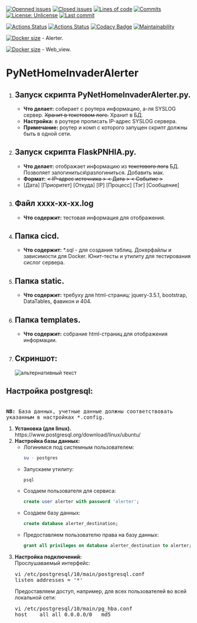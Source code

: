 [![Openned issues](https://badgen.net/github/open-issues/dim5x/PyNetHomeInvaderAlerter)]()
[![Closed issues](https://badgen.net/github/closed-issues/dim5x/PyNetHomeInvaderAlerter)]()
[![Lines of code](https://badgen.net/codeclimate/loc/dim5x/PyNetHomeInvaderAlerter)]()
[![Commits](https://badgen.net/github/commits/dim5x/PyNetHomeInvaderAlerter)]()
[![License: Unlicense](https://img.shields.io/badge/Fuck%20license-Unlicense-brightgreen)](LICENSE)
[![Last commit](https://badgen.net/github/last-commit/dim5x/PyNetHomeInvaderAlerter)]()

[![Actions Status](https://github.com/dim5x/PyNetHomeInvaderAlerter/workflows/Publish-on-Docker-Hub/badge.svg)](https://github.com/dim5x/PyNetHomeInvaderAlerter/actions)
[![Actions Status](https://github.com/dim5x/PyNetHomeInvaderAlerter/workflows/Run-tests-on-Push/badge.svg)](https://github.com/dim5x/PyNetHomeInvaderAlerter/actions)
[![Codacy Badge](https://app.codacy.com/project/badge/Grade/4bb2e27ce5df492495a6e6d479bdc86f)](https://www.codacy.com/manual/dim5x/PyNetHomeInvaderAlerter/dashboard?utm_source=github.com&amp;utm_medium=referral&amp;utm_content=dim5x/PyNetHomeInvaderAlerter&amp;utm_campaign=Badge_Grade)
[![Maintainability](https://api.codeclimate.com/v1/badges/2e0f5a54936d9ff63335/maintainability)](https://codeclimate.com/github/dim5x/PyNetHomeInvaderAlerter/maintainability)<!--[![codecov](https://codecov.io/gh/dim5x/PyNetHomeInvaderAlerter/branch/master/graph/badge.svg)](https://codecov.io/gh/dim5x/PyNetHomeInvaderAlerter)-->

[![Docker size](https://badgen.net/docker/size/dim5x/alerter)]() - Alerter.

[![Docker size](https://badgen.net/docker/size/dim5x/flask)]() - Web_view.

<!--[![Docker size](https://badgen.net/codacy/coverage/9bafb2021af6488aba69eff6dd1dc173)]()-->

# PyNetHomeInvaderAlerter
<ol>
<li><h2>Запуск скрипта PyNetHomeInvaderAlerter.py.</h2></li>
<ul>
<li><b>Что делает:</b> собирает с роутера информацию, а-ля SYSLOG сервер. <del>Хранит в текстовом логе.</del> Хранит в БД.</li>
<li><b>Настройка:</b> в роутере прописать IP-адрес SYSLOG сервера.</li>
<li><b>Примечание:</b> роутер и комп с которого запущен скрипт должны быть в одной сети.</li>
</ul>
  
<li><h2>Запуск скрипта FlaskPNHIA.py.</h2></li>
<ul>
<li><b>Что делает:</b> отображает информацию из <s>текстового лога</s> БД. Позволяет залогиниться\разлогиниться. Добавить мак.</li>
<li><b>Формат:</b> <s>< IP-адрес источника > < Дата > < Событие ></s></li>
<li> [Дата] [Приоритет] [Откуда] [IP] [Процесс] [Тэг] [Сообщение] </li> 
</ul>

<li><h2>Файл xxxx-xx-xx.log </h2></li>
<ul>
<li><b>Что содержит:</b> тестовая информация для отображения.</li>
</ul>

<li><h2>Папка cicd.</h2></li>
<ul>
<li><b>Что содержит:</b> *.sql - для создания таблиц. Докерфайлы и зависимости для Docker. 
Юнит-тесты и утилиту для тестирования сислог сервера.</li> 
</ul>

<li><h2>Папка static.</h2></li>
<ul>
<li><b>Что содержит:</b> требуху для html-страниц: jquery-3.5.1, bootstrap, DataTables, фавикон и 404.</li> 
</ul>

<li><h2>Папка templates.</h2></li>
<ul>
<li><b>Что содержит:</b> собрание html-страниц для отображения информации.</li>
</ul>

<li><h2>Скриншот:</h2></li>
<img src="https://github.com/dim5x/PyNetHomeInvaderAlerter/raw/master/archive/Screenshot7.PNG" alt="альтернативный текст">  
</ol>

<h2>Настройка postgresql:</h2><br>
<tt><b>NB:</b> База данных, учетные данные должны соответствовать указанным в настройках *.config.<br>
</tt>
<ol>
  <li><b>Установка (для linux).</b><br>
https://www.postgresql.org/download/linux/ubuntu/</li>
  <li><b>Настройка базы данных:</b>
<ul>
<li>Логинимся под системным пользователем:<br>

```sh
su - postgres
```

</li>
<li>Запускаем утилиту:<br>

```sh
psql
```

</li>
<li>Создаем пользователя для сервиса:<br>

```SQL
create user alerter with password 'alerter';
```

</li>
<li>Создаем базу данных:<br>

```SQL
create database alerter_destination;
```

</li>
<li>Предоставляем пользователю права на базу данных:<br>

```SQL
grant all privileges on database alerter_destination to alerter;
```

</li>
</ul>

  <li><b>Настройка подключений:</b><br>
Прослушаваемый интерфейс:<br/>
<pre>vi /etc/postgresql/10/main/postgresql.conf
listen_addresses = '*'</pre>
Предоставляем доступ, например, для всех пользователей во всей локальной сети:<br>
<pre>vi /etc/postgresql/10/main/pg_hba.conf
host	all	all	0.0.0.0/0	md5</pre></li>
</ol>
